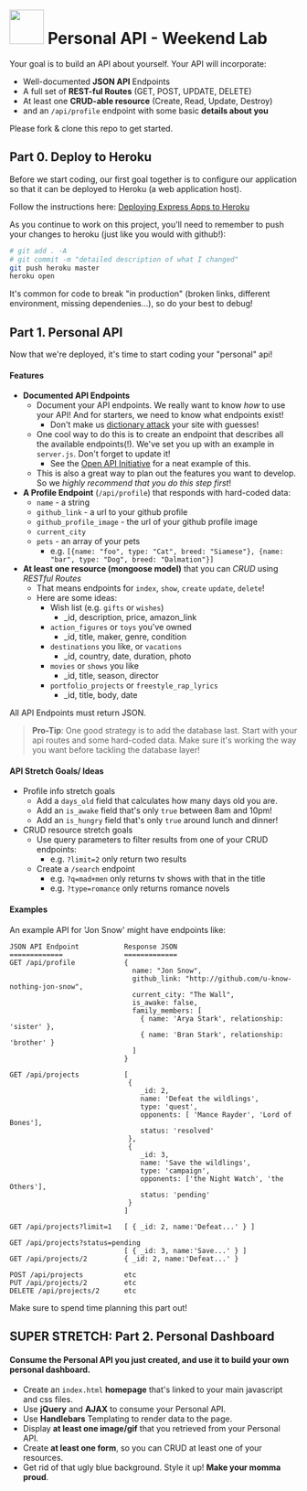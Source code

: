 # <img src="https://cloud.githubusercontent.com/assets/7833470/10423298/ea833a68-7079-11e5-84f8-0a925ab96893.png" width="60"> Personal API - Weekend Lab

Your goal is to build an API about yourself. Your API will incorporate:
* Well-documented **JSON API** Endpoints
* A full set of **REST-ful Routes** (GET, POST, UPDATE, DELETE)
* At least one **CRUD-able resource** (Create, Read, Update, Destroy)
* and an `/api/profile` endpoint with some basic **details about you**

Please fork & clone this repo to get started.

## Part 0. Deploy to Heroku
Before we start coding, our first goal together is to configure our application so that it can be deployed to Heroku (a web application host).

Follow the instructions here: [Deploying Express Apps to Heroku](https://github.com/SF-WDI-LABS/shared_modules/blob/master/how-to/heroku-mean-stack-deploy.md)

As you continue to work on this project, you'll need to remember to push your changes to heroku (just like you would with github!):

```bash
# git add . -A
# git commit -m "detailed description of what I changed"
git push heroku master
heroku open
```

It's common for code to break "in production" (broken links, different environment, missing dependenies...), so do your best to debug!

## Part 1. Personal API
Now that we're deployed, it's time to start coding your "personal" api!

#### Features

- **Documented API Endpoints**
    - Document your API endpoints. We really want to know *how* to use your API! And for starters, we need to know what endpoints exist!
        +  Don't make us [dictionary attack](https://en.wikipedia.org/wiki/Dictionary_attack) your site with guesses!
    - One cool way to do this is to create an endpoint that describes all the available endpoints(!). We've set you up with an example in `server.js`. Don't forget to update it!
        + See the [Open API Initiative](https://github.com/OAI/OpenAPI-Specification/blob/master/versions/2.0.md#paths-object-example) for a neat example of this.
    - This is also a great way to plan out the features you want to develop. So we _highly recommend that you do this step first_!
- **A Profile Endpoint** (`/api/profile`) that responds with hard-coded data:
    + `name` - a string
    + `github_link` - a url to your github profile
    + `github_profile_image` - the url of your github profile image
    + `current_city`
    + `pets` - an array of your pets
        + e.g. `[{name: "foo", type: "Cat", breed: "Siamese"}, {name: "bar", type: "Dog", breed: "Dalmation"}]`
- **At least one resource (mongoose model)** that you can _*CRUD*_ using _*RESTful Routes*_
    - That means endpoints for `index`, `show`, `create` `update`, `delete`!
    - Here are some ideas:
        * Wish list (e.g. `gifts` or `wishes`)
            - _id, description, price, amazon_link
        * `action_figures` or `toys` you've owned
            - _id, title, maker, genre, condition
        * `destinations` you like, or `vacations`
            - _id, country, date, duration, photo
        * `movies` or `shows` you like
            - _id, title, season, director
        * `portfolio_projects` or `freestyle_rap_lyrics`
            - _id, title, body, date

All API Endpoints must return JSON.

> **Pro-Tip**: One good strategy is to add the database last. Start with your api routes and some hard-coded data. Make sure it's working the way you want before tackling the database layer!

#### API Stretch Goals/ Ideas
* Profile info stretch goals
    * Add a `days_old` field that calculates how many days old you are.
    * Add an `is_awake` field that's only `true` between 8am and 10pm!
    * Add an `is_hungry` field that's only `true` around lunch and dinner!
* CRUD resource stretch goals
    * Use query parameters to filter results from one of your CRUD endpoints:
        - e.g. `?limit=2` only return two results
    * Create a `/search` endpoint
        - e.g. `?q=mad+men` only returns tv shows with that in the title
        - e.g. `?type=romance` only returns romance novels

#### Examples
An example API for 'Jon Snow' might have endpoints like:

    JSON API Endpoint           Response JSON
    =============               =============
    GET /api/profile            {
                                  name: "Jon Snow",
                                  github_link: "http://github.com/u-know-nothing-jon-snow",
                                  current_city: "The Wall",
                                  is_awake: false,
                                  family_members: [ 
                                    { name: 'Arya Stark', relationship: 'sister' }, 
                                    { name: 'Bran Stark', relationship: 'brother' }
                                  ]
                                }

    GET /api/projects           [
                                 {
                                    _id: 2,
                                    name: 'Defeat the wildlings',
                                    type: 'quest',
                                    opponents: [ 'Mance Rayder', 'Lord of Bones'],
                                    status: 'resolved'
                                 },
                                 { 
                                    _id: 3,
                                    name: 'Save the wildlings',
                                    type: 'campaign',
                                    opponents: ['the Night Watch', 'the Others'],
                                    status: 'pending'
                                 }
                                ]
    
    GET /api/projects?limit=1   [ { _id: 2, name:'Defeat...' } ]

    GET /api/projects?status=pending
                                [ { _id: 3, name:'Save...' } ]                                
    GET /api/projects/2         { _id: 2, name:'Defeat...' }

    POST /api/projects          etc
    PUT /api/projects/2         etc
    DELETE /api/projects/2      etc

Make sure to spend time planning this part out!

## SUPER STRETCH: Part 2. Personal Dashboard

#### Consume the Personal API you just created, and use it to build your own personal dashboard.

* Create an `index.html` **homepage** that's linked to your main javascript and css files.
* Use **jQuery** and **AJAX** to consume your Personal API.
* Use **Handlebars** Templating to render data to the page.
* Display **at least one image/gif** that you retrieved from your Personal API.
* Create **at least one form**, so you can CRUD at least one of your resources.
* Get rid of that ugly blue background. Style it up! **Make your momma proud**.
